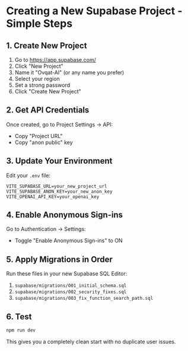 # Creating a New Supabase Project - Simple Steps

## 1. Create New Project
1. Go to https://app.supabase.com/
2. Click "New Project"
3. Name it "Ovqat-AI" (or any name you prefer)
4. Select your region
5. Set a strong password
6. Click "Create New Project"

## 2. Get API Credentials
Once created, go to Project Settings → API:
- Copy "Project URL"
- Copy "anon public" key

## 3. Update Your Environment
Edit your `.env` file:
```
VITE_SUPABASE_URL=your_new_project_url
VITE_SUPABASE_ANON_KEY=your_new_anon_key
VITE_OPENAI_API_KEY=your_openai_key
```

## 4. Enable Anonymous Sign-ins
Go to Authentication → Settings:
- Toggle "Enable Anonymous Sign-ins" to ON

## 5. Apply Migrations in Order
Run these files in your new Supabase SQL Editor:

1. `supabase/migrations/001_initial_schema.sql`
2. `supabase/migrations/002_security_fixes.sql`
3. `supabase/migrations/003_fix_function_search_path.sql`

## 6. Test
```bash
npm run dev
```

This gives you a completely clean start with no duplicate user issues.